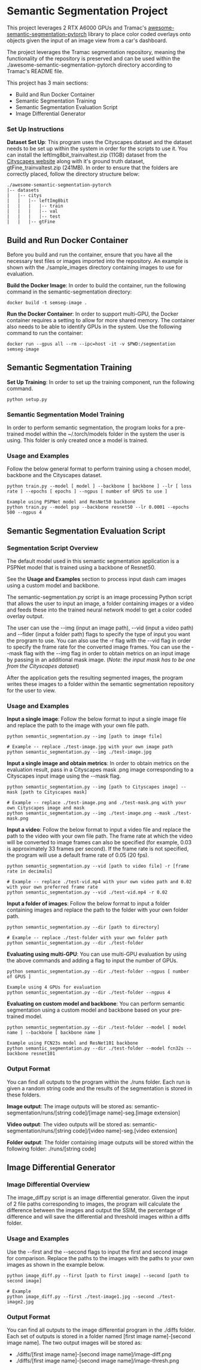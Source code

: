 # Semantic Segmentation Project

This project leverages 2 RTX A6000 GPUs and Tramac's [awesome-semantic-segmentation-pytorch](https://github.com/Tramac/awesome-semantic-segmentation-pytorch) library to place color coded overlays onto objects given the input of an image view from a car's dashboard.

The project leverages the Tramac segmentation repository, meaning the functionality of the repository is preserved and can be used within the ./awesome-semantic-segmentation-pytorch directory according to Tramac's README file.

This project has 3 main sections:
* Build and Run Docker Container
* Semantic Segmentation Training
* Semantic Segmentation Evaluation Script
* Image Differential Generator

### Set Up Instructions
**Dataset Set Up**: This program uses the Cityscapes dataset and the dataset needs to be set up within the system in order for the scripts to use it. You can install the leftImg8bit_trainvaltest.zip (11GB) dataset from the [Cityscapes website](https://www.cityscapes-dataset.com/login/) along with it's ground truth dataset, gtFine_trainvaltest.zip (241MB). In order to ensure that the folders are correctly placed, follow the directory structure below:
```
./awesome-semantic-segmentation-pytorch
|-- datasets
|   |-- citys
|   |   |-- leftImg8bit
|   |   |   |-- train
|   |   |   |-- val
|   |   |   |-- test
|   |   |-- gtFine
```

## Build and Run Docker Container

Before you build and run the container, ensure that you have all the necessary test files or images imported into the repository. An example is shown with the ./sample_images directory containing images to use for evaluation. 

**Build the Docker Image**: In order to build the container, run the following command in the semantic-segmentation directory:
```
docker build -t semseg-image .
```

**Run the Docker Container**: In order to support multi-GPU, the Docker container requires a setting to allow for more shared memory. The container also needs to be able to identify GPUs in the system. Use the following command to run the container:
```
docker run --gpus all --rm --ipc=host -it -v $PWD:/segmentation semseg-image
```

## Semantic Segmentation Training

**Set Up Training**: In order to set up the training component, run the following command.
```
python setup.py
```

### Semantic Segmentation Model Training

In order to perform semantic segmentation, the program looks for a pre-trained model within the ~/.torch/models folder
in the system the user is using. This folder is only created once a model is trained.

### Usage and Examples

Follow the below general format to perform training using a chosen model, backbone and the Cityscapes dataset.
```
python train.py --model [ model ] --backbone [ backbone ] --lr [ loss rate ] --epochs [ epochs ] --ngpus [ number of GPUS to use ]

Example using PSPNet model and ResNet50 backbone
python train.py --model psp --backbone resnet50 --lr 0.0001 --epochs 500 --ngpus 4
```

## Semantic Segmentation Evaluation Script

### Segmentation Script Overview

The default model used in this semantic segmentation application is a PSPNet model that is trained using a backbone of Resnet50.

See the **Usage and Examples** section to process input dash cam images using a custom model and backbone.

The semantic-segmentation.py script is an image processing Python script that allows the user to input an image, a folder containing images or a video and feeds these into the trained neural network model to get a color coded overlay output. 

The user can use the --img (input an image path), --vid (input a video path) and --flder (input a folder path) flags to specify the type of input you want the program to use. You can also use the -r flag with the --vid flag in order to specify the frame rate for the converted image frames. You can use the --mask flag with the --img flag in order to obtain metrics on an input image by passing in an additional mask image. (*Note: the input mask has to be one from the Cityscapes dataset*)

After the application gets the resulting segmented images, the program writes these images to a folder within the semantic segmentation repository for the user to view. 

### Usage and Examples

**Input a single image**:
Follow the below format to input a single image file and replace the path to the image with your own
file path.
```
python semantic_segmentation.py --img [path to image file]

# Example -- replace ./test-image.jpg with your own image path
python semantic_segmentation.py --img ./test-image.jpg
```

**Input a single image and obtain metrics**:
In order to obtain metrics on the evaluation result, pass in a Cityscapes mask .png image corresponding to a Cityscapes input image using the --mask flag.
```
python semantic_segmentation.py --img [path to Cityscapes image] --mask [path to Cityscapes mask]

# Example -- replace ./test-image.png and ./test-mask.png with your own Cityscapes image and mask
python semantic_segmentation.py --img ./test-image.png --mask ./test-mask.png
```

**Input a video**:
Follow the below format to input a video file and replace the path to the video with your own file path.
The frame rate at which the video will be converted to image frames can also be specified (for example, 0.03 is approximately 33 frames per second). If the frame rate is not specified, the program will use a default frame rate of 0.05 (20 fps).
```
python semantic_segmentation.py --vid [path to video file] -r [frame rate in decimals]

# Example -- replace ./test-vid.mp4 with your own video path and 0.02 with your own preferred frame rate
python semantic_segmentation.py --vid ./test-vid.mp4 -r 0.02
```

**Input a folder of images**:
Follow the below format to input a folder containing images and replace the path to the folder with your
own folder path.
```
python semantic_segmentation.py --dir [path to directory]

# Example -- replace ./test-folder with your own folder path
python semantic_segmentation.py --dir ./test-folder
```

**Evaluating using multi-GPU**:
You can use multi-GPU evaluation by using the above commands and adding a flag to input the number of GPUs.
```
python semantic_segmentation.py --dir ./test-folder --ngpus [ number of GPUS ]

Example using 4 GPUs for evaluation
python semantic_segmentation.py --dir ./test-folder --ngpus 4
```

**Evaluating on custom model and backbone**:
You can perform semantic segmentation using a custom model and backbone based on your pre-trained model.
```
python semantic_segmentation.py --dir ./test-folder --model [ model name ] --backbone [ backbone name ]

Example using FCN23s model and ResNet101 backbone
python semantic_segmentation.py --dir ./test-folder --model fcn32s --backbone resnet101
```

### Output Format
You can find all outputs to the program within the ./runs folder. Each run is given a random string code and the results of the segmentation is stored in these folders.

**Image output**:
The image outputs will be stored as: semantic-segmentation/runs/[string code]/[image name]-seg.[image extension]

**Video output**:
The video outputs will be stored as: semantic-segmentation/runs/[string code]/[video name]-seg.[video extension]

**Folder output**:
The folder containing image outputs will be stored within the following folder: ./runs/[string code]

## Image Differential Generator

### Image Differential Overview

The image_diff.py script is an image differential generator. Given the input of 2 file paths corresponding to images, the program will calculate the difference between the images and output the SSIM, the percentage of difference and will save the differential and threshold images within a diffs folder.

### Usage and Examples

Use the --first and the --second flags to input the first and second image for comparison. Replace the paths to the images with the paths to your own images as shown in the example below.
```
python image_diff.py --first [path to first image] --second [path to second image]

# Example
python image_diff.py --first ./test-image1.jpg --second ./test-image2.jpg
```

### Output Format
You can find all outputs to the image differential program in the ./diffs folder. Each set of outputs is  stored in a folder named [first image name]-[second image name]. The two output images will be stored as:
* ./diffs/[first image name]-[second image name]/image-diff.png
* ./diffs/[first image name]-[second image name]/image-thresh.png
